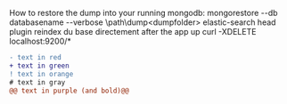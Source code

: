 How to restore the dump into your running mongodb:
mongorestore --db databasename --verbose \path\dump\<dumpfolder>
elastic-search head plugin
reindex du base directement after the app up
curl -XDELETE localhost:9200/*

```diff
- text in red
+ text in green
! text in orange
# text in gray
@@ text in purple (and bold)@@
